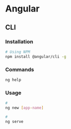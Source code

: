 # Angular

<!--
https://linkedin.com/learning/paths/advance-your-angular-skills
https://linkedin.com/learning/paths/become-an-angular-developer-2

https://app.pluralsight.com/paths/skills/angular

https://linkedin.com/learning/angular-essential-training-2/why-use-angular
https://linkedin.com/learning/building-angular-and-django-apps/create-a-full-stack-angular-app-with-the-django-rest-framework
https://linkedin.com/learning/building-angular-and-node-apps-with-authentication/welcome-2
https://linkedin.com/learning/angular-building-an-interface/building-an-interface-with-angular
-->

## CLI

### Installation

```sh
# Using NPM
npm install @angular/cli -g
```

### Commands

```sh
ng help
```

### Usage

```sh
#
ng new [app-name]

#
ng serve
```
